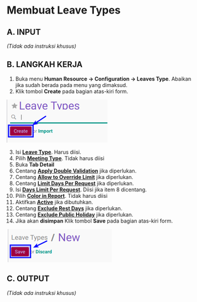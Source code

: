 # Membuat Leave Types

## A. INPUT

*(Tidak ada instruksi khusus)*

## B. LANGKAH KERJA

1. Buka menu **Human Resource -> Configuration -> Leaves Type**. Abaikan jika sudah berada pada menu yang dimaksud.
2. Klik tombol **Create** pada bagian atas-kiri form.

![](../../img/leave-types/tombol-create.png)

3. Isi **[Leave Type](./penjelasan.md#field-name)**. Harus diisi.
4. Pilih **[Meeting Type](./penjelasan.md#field-categ-id)**. Tidak harus diisi
5. Buka **Tab Detail**
6. Centang **[Apply Double Validation](./penjelasan.md#bagian-details-validations-field-double-validation)** jika diperlukan.
7. Centang **[Allow to Override Limit](./penjelasan.md#bagian-details-validations-field-limit)** jika diperlukan.
8. Centang **[Limit Days Per Request](./penjelasan.md#bagian-details-validations-field-limit-days-per-request)** jika diperlukan.
9. Isi **[Days Limit Per Request](./penjelasan.md#bagian-details-validations-field-limit-day-limit-per-request)**. Diisi jika item 8 dicentang.
10. Pilih **[Color in Report](./penjelasan.md#bagian-details-misc-field-color-name)**. Tidak harus diisi
11. Aktifkan **[Active](./penjelasan.md#field-active)** jika dibutuhkan.
12. Centang **[Exclude Rest Days](./penjelasan.md#bagian-details-misc-field-excl-rest-day)** jika diperlukan.
13. Centang **[Exclude Public Holiday](./penjelasan.md#bagian-details-misc-field-exclude-public-holiday)** jika diperlukan.
14. Jika akan **disimpan** Klik tombol **Save** pada bagian atas-kiri form.

![](../../img/leave-types/tombol-save-create.png)

## C. OUTPUT

*(Tidak ada instruksi khusus)*
